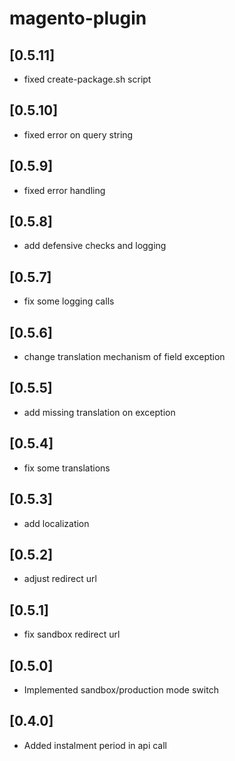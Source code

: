 # magento-plugin

## [0.5.11]
- fixed create-package.sh script

## [0.5.10]
- fixed error on query string

## [0.5.9]
- fixed error handling

## [0.5.8]
- add defensive checks and logging

## [0.5.7]
- fix some logging calls

## [0.5.6]
- change translation mechanism of field exception

## [0.5.5]
- add missing translation on exception

## [0.5.4]
- fix some translations

## [0.5.3]
- add localization

## [0.5.2]
- adjust redirect url

## [0.5.1]
- fix sandbox redirect url

## [0.5.0]
- Implemented sandbox/production mode switch

## [0.4.0]
- Added instalment period in api call